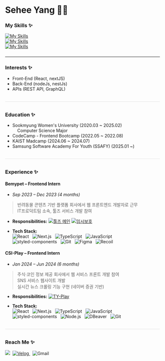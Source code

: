 # Sehee Yang 👩‍💻

### My Skills ✨
[![My Skills](https://skillicons.dev/icons?i=react,next,flutter,js,java,html,css,styledcomponents,emotion)](https://skillicons.dev)</br>
[![My Skills](https://skillicons.dev/icons?i=nodejs,nest,graphql,postman,mysql,git,docker,aws,figma)](https://skillicons.dev)</br>
[![My Skills](https://skillicons.dev/icons?i=npm,yarn)](https://skillicons.dev)

<hr style="border: 0; border-top: 0.5px solid #ccc; margin: 24px 0;" />


### Interests ✨
- Front-End (React, nextJS)
- Back-End (nodeJs, nestJs)
- APIs (REST API, GraphQL)

<hr style="border: 0; height: 1px; background: #e0e0e0; margin: 32px 0;" />

### Education ✨
- Sookmyung Women's University (2020.03 ~ 2025.02)</br>
&nbsp;&nbsp;&nbsp;&nbsp;Computer Science Major  
- CodeCamp - Frontend Bootcamp (2022.05 ~ 2022.08)</br>
- KAIST Madcamp (2024.06 ~ 2024.07)</br>
- Samsung Software Academy For Youth (SSAFY) (2025.01 ~)</br>

<hr style="border: 0; height: 1px; background: #e0e0e0; margin: 32px 0;" />


### Experience ✨
#### Bemypet – Frontend Intern
- *Sep 2023 – Dec 2023 (4 months)*  
> 반려동물 콘텐츠 기반 플랫폼 회사에서 웹 프론트엔드 개발자로 근무 </br>
> IT프로덕트팀 소속, 툴즈 서비스 개발 참여  

- **Responsibilities:**  [![툴즈 메인](https://img.shields.io/badge/Visit-비마이펫툴즈-blue?style=flat-square)](https://tools.mypetlife.co.kr/)&nbsp;[![임시보호](https://img.shields.io/badge/Visit-임시보호서비스-ff69b4?style=flat-square)](https://tools.mypetlife.co.kr/foster)

- **Tech Stack:**  
![React](https://skillicons.dev/icons?i=react) &nbsp; ![Next.js](https://skillicons.dev/icons?i=nextjs) &nbsp; ![TypeScript](https://skillicons.dev/icons?i=ts) &nbsp; ![JavaScript](https://skillicons.dev/icons?i=js) &nbsp; ![styled-components](https://skillicons.dev/icons?i=styledcomponents) &nbsp; ![Git](https://skillicons.dev/icons?i=git) &nbsp; ![Figma](https://skillicons.dev/icons?i=figma) &nbsp; ![Recoil](https://img.shields.io/badge/Recoil-3578E5?style=flat&logo=recoil&logoColor=white)

#### CSI-Play – Frontend Intern
- *Jan 2024 – Jun 2024 (6 months)*  
> 주식·코인 정보 제공 회사에서 웹 서비스 프론트 개발 참여  
> SNS 서비스 웹사이트 개발  
> 실시간 뉴스 크롤링 기능 구현 (네이버 증권 기반)

- **Responsibilities:**  [![TY-Play](https://img.shields.io/badge/Visit-TY--Play-8A2BE2?style=flat-square)](https://www.ty-play.com/)  

- **Tech Stack:**  
![React](https://skillicons.dev/icons?i=react) &nbsp; ![Next.js](https://skillicons.dev/icons?i=nextjs) &nbsp; ![TypeScript](https://skillicons.dev/icons?i=ts) &nbsp; ![JavaScript](https://skillicons.dev/icons?i=js) &nbsp; ![styled-components](https://skillicons.dev/icons?i=styledcomponents) &nbsp; ![Node.js](https://skillicons.dev/icons?i=nodejs) &nbsp; ![DBeaver](https://img.shields.io/badge/DBeaver-%23000000?style=flat&logoColor=white) &nbsp; ![Git](https://skillicons.dev/icons?i=git)

<hr style="border: 0; height: 1px; background: #e0e0e0; margin: 32px 0;" />

### Reach Me ✨
<a href="https://github.com/sehee-xx"><img src="https://img.shields.io/badge/GitHub-181717.svg?&style=for-the-badge&logo=GitHub&logoColor=white"/></a>&nbsp;
<a href = "https://velog.io/sehee-xx/posts"> <img alt="Velog" src ="https://img.shields.io/badge/Velog-20C997.svg?&style=for-the-badge"/> </a>&nbsp;
<img alt="Gmail" src="https://img.shields.io/badge/didtpgml0627@gmail.com-EA4335.svg?&style=for-the-badge&logo=Gmail&logoColor=white"/>

